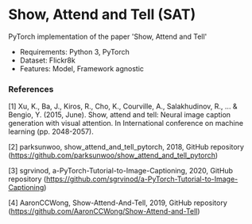# Show, Attend and Tell (SAT)

PyTorch implementation of the paper 'Show, Attend and Tell'

* Requirements: Python 3, PyTorch
* Dataset: Flickr8k
* Features: Model, Framework agnostic

### References
[1] Xu, K., Ba, J., Kiros, R., Cho, K., Courville, A., Salakhudinov, R., ... & Bengio, Y. (2015, June). Show, attend and tell: Neural image caption generation with visual attention. In International conference on machine learning (pp. 2048-2057).

[2] parksunwoo, show_attend_and_tell_pytorch, 2018, GitHub repository (https://github.com/parksunwoo/show_attend_and_tell_pytorch)

[3] sgrvinod, a-PyTorch-Tutorial-to-Image-Captioning, 2020, GitHub repository (https://github.com/sgrvinod/a-PyTorch-Tutorial-to-Image-Captioning)

[4] AaronCCWong, Show-Attend-And-Tell, 2019, GitHub repository (https://github.com/AaronCCWong/Show-Attend-and-Tell)
